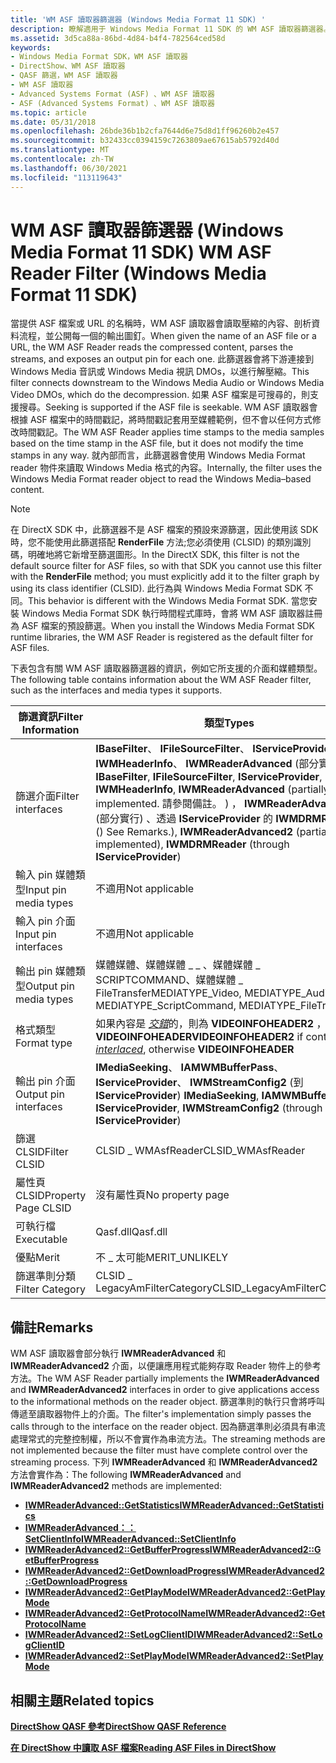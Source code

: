 ```yaml
---
title: 'WM ASF 讀取器篩選器 (Windows Media Format 11 SDK) '
description: 瞭解適用于 Windows Media Format 11 SDK 的 WM ASF 讀取器篩選器。 查看篩選資訊並查看相關主題。
ms.assetid: 3d5ca88a-86bd-4d84-b4f4-782564ced58d
keywords:
- Windows Media Format SDK，WM ASF 讀取器
- DirectShow、WM ASF 讀取器
- QASF 篩選，WM ASF 讀取器
- WM ASF 讀取器
- Advanced Systems Format (ASF) 、WM ASF 讀取器
- ASF (Advanced Systems Format) 、WM ASF 讀取器
ms.topic: article
ms.date: 05/31/2018
ms.openlocfilehash: 26bde36b1b2cfa7644d6e75d8d1ff96260b2e457
ms.sourcegitcommit: b32433cc0394159c7263809ae67615ab5792d40d
ms.translationtype: MT
ms.contentlocale: zh-TW
ms.lasthandoff: 06/30/2021
ms.locfileid: "113119643"
---
```

# <a name="wm-asf-reader-filter-windows-media-format-11-sdk"></a><span data-ttu-id="2335f-110">WM ASF 讀取器篩選器 (Windows Media Format 11 SDK) </span><span class="sxs-lookup"><span data-stu-id="2335f-110">WM ASF Reader Filter (Windows Media Format 11 SDK)</span></span>

<span data-ttu-id="2335f-111">當提供 ASF 檔案或 URL 的名稱時，WM ASF 讀取器會讀取壓縮的內容、剖析資料流程，並公開每一個的輸出圖釘。</span><span class="sxs-lookup"><span data-stu-id="2335f-111">When given the name of an ASF file or a URL, the WM ASF Reader reads the compressed content, parses the streams, and exposes an output pin for each one.</span></span> <span data-ttu-id="2335f-112">此篩選器會將下游連接到 Windows Media 音訊或 Windows Media 視訊 DMOs，以進行解壓縮。</span><span class="sxs-lookup"><span data-stu-id="2335f-112">This filter connects downstream to the Windows Media Audio or Windows Media Video DMOs, which do the decompression.</span></span> <span data-ttu-id="2335f-113">如果 ASF 檔案是可搜尋的，則支援搜尋。</span><span class="sxs-lookup"><span data-stu-id="2335f-113">Seeking is supported if the ASF file is seekable.</span></span> <span data-ttu-id="2335f-114">WM ASF 讀取器會根據 ASF 檔案中的時間戳記，將時間戳記套用至媒體範例，但不會以任何方式修改時間戳記。</span><span class="sxs-lookup"><span data-stu-id="2335f-114">The WM ASF Reader applies time stamps to the media samples based on the time stamp in the ASF file, but it does not modify the time stamps in any way.</span></span> <span data-ttu-id="2335f-115">就內部而言，此篩選器會使用 Windows Media Format reader 物件來讀取 Windows Media 格式的內容。</span><span class="sxs-lookup"><span data-stu-id="2335f-115">Internally, the filter uses the Windows Media Format reader object to read the Windows Media–based content.</span></span>

> [!Note]  
> <span data-ttu-id="2335f-116">在 DirectX SDK 中，此篩選器不是 ASF 檔案的預設來源篩選，因此使用該 SDK 時，您不能使用此篩選搭配 **RenderFile** 方法;您必須使用 (CLSID) 的類別識別碼，明確地將它新增至篩選圖形。</span><span class="sxs-lookup"><span data-stu-id="2335f-116">In the DirectX SDK, this filter is not the default source filter for ASF files, so with that SDK you cannot use this filter with the **RenderFile** method; you must explicitly add it to the filter graph by using its class identifier (CLSID).</span></span> <span data-ttu-id="2335f-117">此行為與 Windows Media Format SDK 不同。</span><span class="sxs-lookup"><span data-stu-id="2335f-117">This behavior is different with the Windows Media Format SDK.</span></span> <span data-ttu-id="2335f-118">當您安裝 Windows Media Format SDK 執行時間程式庫時，會將 WM ASF 讀取器註冊為 ASF 檔案的預設篩選。</span><span class="sxs-lookup"><span data-stu-id="2335f-118">When you install the Windows Media Format SDK runtime libraries, the WM ASF Reader is registered as the default filter for ASF files.</span></span>

 

<span data-ttu-id="2335f-119">下表包含有關 WM ASF 讀取器篩選器的資訊，例如它所支援的介面和媒體類型。</span><span class="sxs-lookup"><span data-stu-id="2335f-119">The following table contains information about the WM ASF Reader filter, such as the interfaces and media types it supports.</span></span>



|  <span data-ttu-id="2335f-120">篩選資訊</span><span class="sxs-lookup"><span data-stu-id="2335f-120">Filter Information</span></span>                      |  <span data-ttu-id="2335f-121">類型</span><span class="sxs-lookup"><span data-stu-id="2335f-121">Types</span></span>                                                                                                                                                                                                                                             |
|------------------------|-----------------------------------------------------------------------------------------------------------------------------------------------------------------------------------------------------------------------------------------------|
| <span data-ttu-id="2335f-122">篩選介面</span><span class="sxs-lookup"><span data-stu-id="2335f-122">Filter interfaces</span></span>      | <span data-ttu-id="2335f-123">**IBaseFilter**、 **IFileSourceFilter**、 **IServiceProvider**、 **IWMHeaderInfo**、 **IWMReaderAdvanced** (部分實行。</span><span class="sxs-lookup"><span data-stu-id="2335f-123">**IBaseFilter**, **IFileSourceFilter**, **IServiceProvider**, **IWMHeaderInfo**, **IWMReaderAdvanced** (partially implemented.</span></span> <span data-ttu-id="2335f-124">請參閱備註。 ) ， **IWMReaderAdvanced2** (部分實行) 、透過 **IServiceProvider** 的 **IWMDRMReader** () </span><span class="sxs-lookup"><span data-stu-id="2335f-124">See Remarks.), **IWMReaderAdvanced2** (partially implemented), **IWMDRMReader** (through **IServiceProvider**)</span></span> |
| <span data-ttu-id="2335f-125">輸入 pin 媒體類型</span><span class="sxs-lookup"><span data-stu-id="2335f-125">Input pin media types</span></span>  | <span data-ttu-id="2335f-126">不適用</span><span class="sxs-lookup"><span data-stu-id="2335f-126">Not applicable</span></span>                                                                                                                                                                                                                                |
| <span data-ttu-id="2335f-127">輸入 pin 介面</span><span class="sxs-lookup"><span data-stu-id="2335f-127">Input pin interfaces</span></span>   | <span data-ttu-id="2335f-128">不適用</span><span class="sxs-lookup"><span data-stu-id="2335f-128">Not applicable</span></span>                                                                                                                                                                                                                                |
| <span data-ttu-id="2335f-129">輸出 pin 媒體類型</span><span class="sxs-lookup"><span data-stu-id="2335f-129">Output pin media types</span></span> | <span data-ttu-id="2335f-130">媒體媒體、媒體媒體 \_ \_ 、媒體媒體 \_ SCRIPTCOMMAND、媒體媒體 \_ FileTransfer</span><span class="sxs-lookup"><span data-stu-id="2335f-130">MEDIATYPE\_Video, MEDIATYPE\_Audio, MEDIATYPE\_ScriptCommand, MEDIATYPE\_FileTransfer</span></span>                                                                                                                                                         |
| <span data-ttu-id="2335f-131">格式類型</span><span class="sxs-lookup"><span data-stu-id="2335f-131">Format type</span></span>            | <span data-ttu-id="2335f-132">如果內容是 [*交錯*](wmformat-glossary.md)的，則為 **VIDEOINFOHEADER2** ，否則為 **VIDEOINFOHEADER**</span><span class="sxs-lookup"><span data-stu-id="2335f-132">**VIDEOINFOHEADER2** if content is [*interlaced*](wmformat-glossary.md), otherwise **VIDEOINFOHEADER**</span></span>                                                                                                                    |
| <span data-ttu-id="2335f-133">輸出 pin 介面</span><span class="sxs-lookup"><span data-stu-id="2335f-133">Output pin interfaces</span></span>  | <span data-ttu-id="2335f-134">**IMediaSeeking**、 **IAMWMBufferPass**、 **IServiceProvider**、 **IWMStreamConfig2** (到 **IServiceProvider**) </span><span class="sxs-lookup"><span data-stu-id="2335f-134">**IMediaSeeking**, **IAMWMBufferPass**, **IServiceProvider**, **IWMStreamConfig2** (through **IServiceProvider**)</span></span>                                                                                                                             |
| <span data-ttu-id="2335f-135">篩選 CLSID</span><span class="sxs-lookup"><span data-stu-id="2335f-135">Filter CLSID</span></span>           | <span data-ttu-id="2335f-136">CLSID \_ WMAsfReader</span><span class="sxs-lookup"><span data-stu-id="2335f-136">CLSID\_WMAsfReader</span></span>                                                                                                                                                                                                                            |
| <span data-ttu-id="2335f-137">屬性頁 CLSID</span><span class="sxs-lookup"><span data-stu-id="2335f-137">Property Page CLSID</span></span>    | <span data-ttu-id="2335f-138">沒有屬性頁</span><span class="sxs-lookup"><span data-stu-id="2335f-138">No property page</span></span>                                                                                                                                                                                                                              |
| <span data-ttu-id="2335f-139">可執行檔</span><span class="sxs-lookup"><span data-stu-id="2335f-139">Executable</span></span>             | <span data-ttu-id="2335f-140">Qasf.dll</span><span class="sxs-lookup"><span data-stu-id="2335f-140">Qasf.dll</span></span>                                                                                                                                                                                                                                      |
| <span data-ttu-id="2335f-141">優點</span><span class="sxs-lookup"><span data-stu-id="2335f-141">Merit</span></span>                  | <span data-ttu-id="2335f-142">不 \_ 太可能</span><span class="sxs-lookup"><span data-stu-id="2335f-142">MERIT\_UNLIKELY</span></span>                                                                                                                                                                                                                               |
| <span data-ttu-id="2335f-143">篩選準則分類</span><span class="sxs-lookup"><span data-stu-id="2335f-143">Filter Category</span></span>        | <span data-ttu-id="2335f-144">CLSID \_ LegacyAmFilterCategory</span><span class="sxs-lookup"><span data-stu-id="2335f-144">CLSID\_LegacyAmFilterCategory</span></span>                                                                                                                                                                                                                 |



 

## <a name="remarks"></a><span data-ttu-id="2335f-145">備註</span><span class="sxs-lookup"><span data-stu-id="2335f-145">Remarks</span></span>

<span data-ttu-id="2335f-146">WM ASF 讀取器會部分執行 **IWMReaderAdvanced** 和 **IWMReaderAdvanced2** 介面，以便讓應用程式能夠存取 Reader 物件上的參考方法。</span><span class="sxs-lookup"><span data-stu-id="2335f-146">The WM ASF Reader partially implements the **IWMReaderAdvanced** and **IWMReaderAdvanced2** interfaces in order to give applications access to the informational methods on the reader object.</span></span> <span data-ttu-id="2335f-147">篩選準則的執行只會將呼叫傳遞至讀取器物件上的介面。</span><span class="sxs-lookup"><span data-stu-id="2335f-147">The filter's implementation simply passes the calls through to the interface on the reader object.</span></span> <span data-ttu-id="2335f-148">因為篩選準則必須具有串流處理常式的完整控制權，所以不會實作為串流方法。</span><span class="sxs-lookup"><span data-stu-id="2335f-148">The streaming methods are not implemented because the filter must have complete control over the streaming process.</span></span> <span data-ttu-id="2335f-149">下列 **IWMReaderAdvanced** 和 **IWMReaderAdvanced2** 方法會實作為：</span><span class="sxs-lookup"><span data-stu-id="2335f-149">The following **IWMReaderAdvanced** and **IWMReaderAdvanced2** methods are implemented:</span></span>

-   [<span data-ttu-id="2335f-150">**IWMReaderAdvanced::GetStatistics**</span><span class="sxs-lookup"><span data-stu-id="2335f-150">**IWMReaderAdvanced::GetStatistics**</span></span>](/previous-versions/windows/desktop/api/Wmsdkidl/nf-wmsdkidl-iwmreaderadvanced-getstatistics)
-   [<span data-ttu-id="2335f-151">**IWMReaderAdvanced：： SetClientInfo**</span><span class="sxs-lookup"><span data-stu-id="2335f-151">**IWMReaderAdvanced::SetClientInfo**</span></span>](/previous-versions/windows/desktop/api/Wmsdkidl/nf-wmsdkidl-iwmreaderadvanced-setclientinfo)
-   [<span data-ttu-id="2335f-152">**IWMReaderAdvanced2::GetBufferProgress**</span><span class="sxs-lookup"><span data-stu-id="2335f-152">**IWMReaderAdvanced2::GetBufferProgress**</span></span>](/previous-versions/windows/desktop/api/Wmsdkidl/nf-wmsdkidl-iwmreaderadvanced2-getbufferprogress)
-   [<span data-ttu-id="2335f-153">**IWMReaderAdvanced2::GetDownloadProgress**</span><span class="sxs-lookup"><span data-stu-id="2335f-153">**IWMReaderAdvanced2::GetDownloadProgress**</span></span>](/previous-versions/windows/desktop/api/Wmsdkidl/nf-wmsdkidl-iwmreaderadvanced2-getdownloadprogress)
-   [<span data-ttu-id="2335f-154">**IWMReaderAdvanced2::GetPlayMode**</span><span class="sxs-lookup"><span data-stu-id="2335f-154">**IWMReaderAdvanced2::GetPlayMode**</span></span>](/previous-versions/windows/desktop/api/Wmsdkidl/nf-wmsdkidl-iwmreaderadvanced2-getplaymode)
-   [<span data-ttu-id="2335f-155">**IWMReaderAdvanced2::GetProtocolName**</span><span class="sxs-lookup"><span data-stu-id="2335f-155">**IWMReaderAdvanced2::GetProtocolName**</span></span>](/previous-versions/windows/desktop/api/Wmsdkidl/nf-wmsdkidl-iwmreaderadvanced2-getprotocolname)
-   [<span data-ttu-id="2335f-156">**IWMReaderAdvanced2::SetLogClientID**</span><span class="sxs-lookup"><span data-stu-id="2335f-156">**IWMReaderAdvanced2::SetLogClientID**</span></span>](/previous-versions/windows/desktop/api/Wmsdkidl/nf-wmsdkidl-iwmreaderadvanced2-setlogclientid)
-   [<span data-ttu-id="2335f-157">**IWMReaderAdvanced2::SetPlayMode**</span><span class="sxs-lookup"><span data-stu-id="2335f-157">**IWMReaderAdvanced2::SetPlayMode**</span></span>](/previous-versions/windows/desktop/api/Wmsdkidl/nf-wmsdkidl-iwmreaderadvanced2-setplaymode)

## <a name="related-topics"></a><span data-ttu-id="2335f-158">相關主題</span><span class="sxs-lookup"><span data-stu-id="2335f-158">Related topics</span></span>

<dl> <dt>

[<span data-ttu-id="2335f-159">**DirectShow QASF 參考**</span><span class="sxs-lookup"><span data-stu-id="2335f-159">**DirectShow QASF Reference**</span></span>](directshow-qasf-reference.md)
</dt> <dt>

[<span data-ttu-id="2335f-160">**在 DirectShow 中讀取 ASF 檔案**</span><span class="sxs-lookup"><span data-stu-id="2335f-160">**Reading ASF Files in DirectShow**</span></span>](reading-asf-files-in-directshow.md)
</dt> </dl>

 

 




